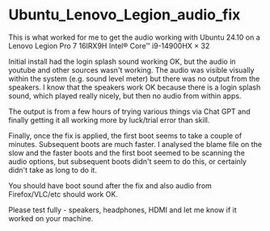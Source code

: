 # Ubuntu_Lenovo_Legion_audio_fix
This is what worked for me to get the audio working with Ubuntu 24.10 on a Lenovo Legion Pro 7 16IRX9H Intel® Core™ i9-14900HX × 32

Initial install had the login splash sound working OK, but the audio in youtube and other sources wasn't working.  The audio was visible visually within the system (e.g. sound level meter) but there was no output from the speakers.  I know that the speakers work OK because there is a login splash sound, which played really nicely, but then no audio from within apps.

The output is from a few hours of trying various things via Chat GPT and finally getting it all working more by luck/trial error than skill.

Finally, once the fix is applied, the first boot seems to take a couple of minutes.  Subsequent boots are much faster.  I analysed the blame file on the slow and the faster boots and the first boot seemed to be scanning the audio options, but subsequent boots didn't seem to do this, or certainly didn't take as long to do it.

You should have boot sound after the fix and also audio from Firefox/VLC/etc should work OK.

Please test fully - speakers, headphones, HDMI and let me know if it worked on your machine.

